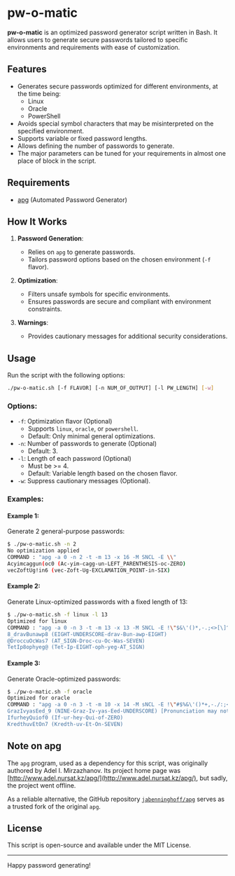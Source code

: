 # pw-o-matic

**pw-o-matic** is an optimized password generator script written in Bash. It allows users to generate secure passwords tailored to specific environments and requirements with ease of customization.

## Features

- Generates secure passwords optimized for different environments, at the time being:
  - Linux
  - Oracle
  - PowerShell
- Avoids special symbol characters that may be misinterpreted on the specified environment.
- Supports variable or fixed password lengths.
- Allows defining the number of passwords to generate.
- The major parameters can be tuned for your requirements in almost one place of block in the script.

## Requirements

- [apg](https://github.com/jabenninghoff/apg) (Automated Password Generator)

## How It Works

1. **Password Generation**:
   - Relies on `apg` to generate passwords.
   - Tailors password options based on the chosen environment (`-f` flavor).

2. **Optimization**:
   - Filters unsafe symbols for specific environments.
   - Ensures passwords are secure and compliant with environment constraints.

3. **Warnings**:
   - Provides cautionary messages for additional security considerations.

## Usage

Run the script with the following options:

```bash
./pw-o-matic.sh [-f FLAVOR] [-n NUM_OF_OUTPUT] [-l PW_LENGTH] [-w]
```

### Options:
- `-f`: Optimization flavor (Optional)
  - Supports `linux`, `oracle`, or `powershell`.
  - Default: Only minimal general optimizations.
- `-n`: Number of passwords to generate (Optional)
  - Default: 3.
- `-l`: Length of each password (Optional)
  - Must be >= 4.
  - Default: Variable length based on the chosen flavor.
- `-w`: Suppress cautionary messages (Optional).

### Examples:

#### Example 1:
Generate 2 general-purpose passwords:
```bash
$ ./pw-o-matic.sh -n 2
No optimization applied
COMMAND : "apg -a 0 -n 2 -t -m 13 -x 16 -M SNCL -E \\"
Acyimcaggun(oc0 (Ac-yim-cagg-un-LEFT_PARENTHESIS-oc-ZERO)
vecZoftUg!in6 (vec-Zoft-Ug-EXCLAMATION_POINT-in-SIX)
```

#### Example 2:
Generate Linux-optimized passwords with a fixed length of 13:
```bash
$ ./pw-o-matic.sh -f linux -l 13
Optimized for linux
COMMAND : "apg -a 0 -n 3 -t -m 13 -x 13 -M SNCL -E !\"$&\'()*,-.;<>[\]^`{|}~"
8_dravBunawp8 (EIGHT-UNDERSCORE-drav-Bun-awp-EIGHT)
@DroccuOcWas7 (AT_SIGN-Droc-cu-Oc-Was-SEVEN)
TetIp8ophyeg@ (Tet-Ip-EIGHT-oph-yeg-AT_SIGN)
```

#### Example 3:
Generate Oracle-optimized passwords:
```bash
$ ./pw-o-matic.sh -f oracle
Optimized for oracle
COMMAND : "apg -a 0 -n 3 -t -m 10 -x 14 -M sNCL -E !\"#$%&\'()*+,-./:;<=>?@[\]`{|}~"
GrazIvyasEed_9 (NINE-Graz-Iv-yas-Eed-UNDERSCORE) [Pronunciation may not match password.]
IfurheyQuiof0 (If-ur-hey-Qui-of-ZERO)
KredthuvEtOn7 (Kredth-uv-Et-On-SEVEN)
```

## Note on apg

The `apg` program, used as a dependency for this script, was originally authored by Adel I. Mirzazhanov. Its project home page was [http://www.adel.nursat.kz/apg/](http://www.adel.nursat.kz/apg/), but sadly, the project went offline.

As a reliable alternative, the GitHub repository [`jabenninghoff/apg`](https://github.com/jabenninghoff/apg.git) serves as a trusted fork of the original `apg`.

## License

This script is open-source and available under the MIT License.

---

Happy password generating!
